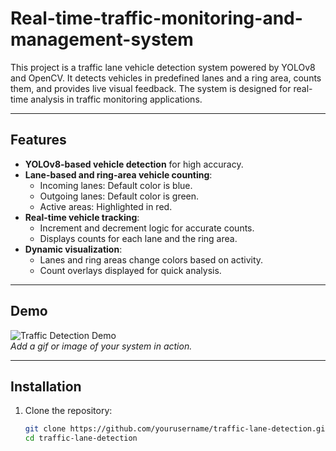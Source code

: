 # Real-time-traffic-monitoring-and-management-system

This project is a traffic lane vehicle detection system powered by YOLOv8 and OpenCV. It detects vehicles in predefined lanes and a ring area, counts them, and provides live visual feedback. The system is designed for real-time analysis in traffic monitoring applications.

---

## Features

- **YOLOv8-based vehicle detection** for high accuracy.
- **Lane-based and ring-area vehicle counting**:
  - Incoming lanes: Default color is blue.
  - Outgoing lanes: Default color is green.
  - Active areas: Highlighted in red.
- **Real-time vehicle tracking**:
  - Increment and decrement logic for accurate counts.
  - Displays counts for each lane and the ring area.
- **Dynamic visualization**:
  - Lanes and ring areas change colors based on activity.
  - Count overlays displayed for quick analysis.

---

## Demo

![Traffic Detection Demo](link_to_demo_gif_or_image)  
_Add a gif or image of your system in action._

---

## Installation

1. Clone the repository:
   ```bash
   git clone https://github.com/yourusername/traffic-lane-detection.git
   cd traffic-lane-detection
